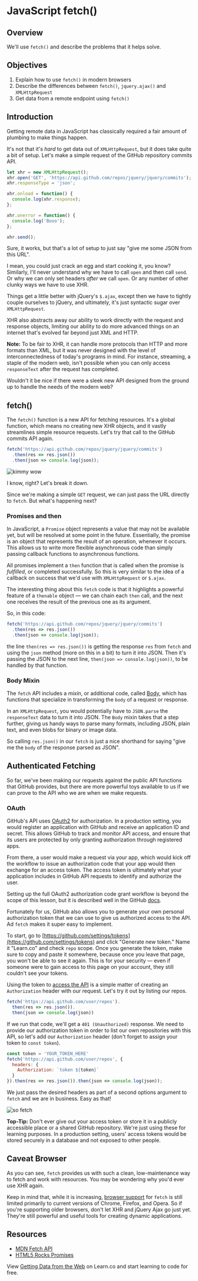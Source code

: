 # JavaScript fetch()

## Overview

We'll use  `fetch()` and describe the problems that it helps solve. 

## Objectives

1. Explain how to use `fetch()` in modern browsers
2. Describe the differences between `fetch()`, `jquery.ajax()` and `XMLHttpRequest`
3. Get data from a remote endpoint using `fetch()`

## Introduction

Getting remote data in JavaScript has classically required a fair amount of plumbing to make things happen.

It's not that it's *hard* to get data out of `XMLHttpRequest`, but it does take quite a bit of setup. Let's make a simple request of the GitHub repository commits API.

```js
let xhr = new XMLHttpRequest();
xhr.open('GET', 'https://api.github.com/repos/jquery/jquery/commits');
xhr.responseType = 'json';

xhr.onload = function() {
  console.log(xhr.response);
};

xhr.onerror = function() {
  console.log('Booo');
};

xhr.send();
```

Sure, it works, but that's a lot of setup to just say "give me some JSON from this URL".

I mean, you could just crack an egg and start cooking it, you know? Similarly, I'll never understand why we have to call `open` and then call `send`. Or why we can only set headers *after* we call `open`. Or any number of other clunky ways we have to use XHR.

Things get a little better with jQuery's `$.ajax`, except then we have to tightly couple ourselves to jQuery, and ultimately, it's just syntactic sugar over `XMLHttpRequest`.

XHR also abstracts away our ability to work directly with the request and response objects, limiting our ability to do more advanced things on an internet that's evolved far beyond just XML and HTTP.

**Note:** To be fair to XHR, it can handle more protocols than HTTP and more formats than XML, but it was never designed with the level of interconnectedness of today's programs in mind. For instance, streaming, a staple of the modern web, isn't possible when you can only access `responseText` after the request has completed.

Wouldn't it be nice if there were a sleek new API designed from the ground up to handle the needs of the modern web?

## fetch()

The `fetch()` function is a new API for fetching resources. It's a global function, which means no creating new XHR objects, and it vastly streamlines simple resource requests. Let's try that call to the GitHub commits API again.

```js
fetch('https://api.github.com/repos/jquery/jquery/commits')
  .then(res => res.json())
  .then(json => console.log(json));
```

![kimmy wow](http://i.giphy.com/3osxYwZm9WZwnt1Zja.gif)

I know, right? Let's break it down.

Since we're making a simple `GET` request, we can just pass the URL directly to `fetch`. But what's happening next?

### Promises and then

In JavaScript, a `Promise` object represents a value that may not be available yet, but will be resolved at some point in the future. Essentially, the promise is an object that represents the result of an operation, whenever it occurs. This allows us to write more flexible asynchronous code than simply passing callback functions to asynchronous functions.

All promises implement a `then` function that is called when the promise is *fulfilled*, or completed successfully. So this is very similar to the idea of a callback on success that we'd use with `XMLHttpRequest` or `$.ajax`.

The interesting thing about this `fetch` code is that it highlights a powerful feature of a `thenable` object — we can chain each `then` call, and the next one receives the result of the previous one as its argument.

So, in this code:

```js
fetch('https://api.github.com/repos/jquery/jquery/commits')
  .then(res => res.json())
  .then(json => console.log(json));
```

the line `then(res => res.json())` is getting the response `res` from `fetch` and using the `json` method (more on this in a bit) to turn it into JSON. Then it's passing the JSON to the next line, `then(json => console.log(json))`, to be handled by that function.

### Body Mixin

The `fetch` API includes a *mixin*, or additional code, called [Body](https://developer.mozilla.org/en-US/docs/Web/API/Fetch_API/Using_Fetch#Body), which has functions that specialize in transforming the `body` of a request or response.

In an `XMLHttpRequest`, you would potentially have to `JSON.parse` the `responseText` data to turn it into JSON. The `Body` mixin takes that a step further, giving us handy ways to parse many formats, including JSON, plain text, and even blobs for binary or image data.

So calling `res.json()` in our `fetch` is just a nice shorthand for saying "give me the `body` of the response parsed as JSON".

## Authenticated Fetching

So far, we've been making our requests against the public API functions that GitHub provides, but there are more powerful toys available to us if we can prove to the API who we are when we make requests.

### OAuth

GitHub's API uses [OAuth2](https://developer.github.com/v3/oauth/) for authorization. In a production setting, you would register an application with GitHub and receive an application ID and secret. This allows GitHub to track and monitor API access, and ensure that its users are protected by only granting authorization through registered apps.

From there, a user would make a request via your app, which would kick off the workflow to issue an authorization code that your app would then exchange for an access token. The access token is ultimately what your application includes in GitHub API requests to identify and authorize the user.

Setting up the full OAuth2 authorization code grant workflow is beyond the scope of this lesson, but it is described well in the GitHub [docs](https://developer.github.com/v3/oauth/).

Fortunately for us, GitHub also allows you to generate your own personal authorization token that we can use to give us authorized access to the API. Ad `fetch` makes it super easy to implement.



To start, go to [https://github.com/settings/tokens](https://github.com/settings/tokens) and click "Generate new token." Name it "Learn.co" and check `repo` scope. Once you generate the token, make sure to copy and paste it somewhere, because once you leave that page, you won't be able to see it again. This is for your security — even if someone were to gain access to this page on your account, they still couldn't see your tokens.

Using the token to [access the API](https://developer.github.com/v3/oauth/#3-use-the-access-token-to-access-the-api) is a simple matter of creating an `Authorization` header with our request. Let's try it out by listing our repos.

```js
fetch('https://api.github.com/user/repos').
  then(res => res.json()).
  then(json => console.log(json))
```

If we run that code, we'll get a `401 (Unauthorized)` response. We need to provide our authorization token in order to list our own repositories with this API, so let's add our `Authorization` header (don't forget to assign your token to `const token`).

```js
const token = 'YOUR_TOKEN_HERE'
fetch('https://api.github.com/user/repos', {
  headers: {
    Authorization: `token ${token}`
  }
}).then(res => res.json()).then(json => console.log(json));
```

We just pass the desired headers as part of a second options argument to `fetch` and we are in business. Easy as that!

![so fetch](http://i.giphy.com/SUgOYsXqmexxe.gif)

**Top-Tip:** Don't ever give out your access token or store it in a publicly accessible place or a shared GitHub repository. We're just using these for learning purposes. In a production setting, users' access tokens would be stored securely in a database and not exposed to other people.

## Caveat Browser

As you can see, `fetch` provides us with such a clean, low-maintenance way to fetch and work with resources. You may be wondering why you'd ever use XHR again.

Keep in mind that, while it is increasing, [browser support](http://caniuse.com/#feat=fetch) for `fetch` is still limited primarily to current versions of Chrome, Firefox, and Opera. So if you're supporting older browsers, don't let XHR and jQuery Ajax go just yet. They're still powerful and useful tools for creating dynamic applications.

## Resources

- [MDN Fetch API](https://developer.mozilla.org/en-US/docs/Web/API/Fetch_API)
- [HTML5 Rocks Promises](http://www.html5rocks.com/en/tutorials/es6/promises/)

<p class='util--hide'>View <a href='https://learn.co/lessons/javascript-fetch'>Getting Data from the Web</a> on Learn.co and start learning to code for free.</p>
